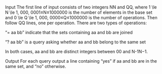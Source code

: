 Input
The first line of input consists of two integers NN and QQ, where 1 \le N \le 1\, 000\, 0001≤N≤1000000 is the number of elements in the base set and 0 \le Q \le 1\, 000\, 0000≤Q≤1000000 is the number of operations. Then follow QQ lines, one per operation. There are two types of operations:

“= aa bb” indicate that the sets containing aa and bb are joined

“? aa bb” is a query asking whether aa and bb belong to the same set

In both cases, aa and bb are distinct integers between 00 and N-1N−1.

Output
For each query output a line containing “yes” if aa and bb are in the same set, and “no” otherwise.
